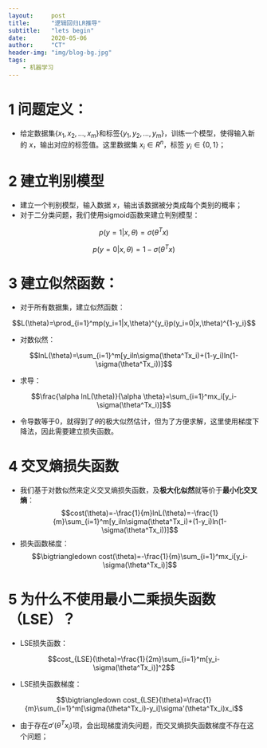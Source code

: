 ```yaml
---
layout:     post
title:      "逻辑回归LR推导"
subtitle:   "lets begin"
date:       2020-05-06
author:     "CT"
header-img: "img/blog-bg.jpg"
tags:
    - 机器学习
---
```

# 1 问题定义：
- 给定数据集$\{x_1,x_2, ...,x_m\}$和标签$\{y_1,y_2, ...,y_m\}$，训练一个模型，使得输入新的 $x$，输出对应的标签值。这里数据集 $x_i\in R^n$，标签 $y_i\in\{0,1\}$；

# 2 建立判别模型
- 建立一个判别模型，输入数据 $x$，输出该数据被分类成每个类别的概率；
- 对于二分类问题，我们使用sigmoid函数来建立判别模型：

$$p(y=1|x,\theta)=\sigma(\theta^Tx)$$

$$p(y=0|x,\theta)=1-\sigma(\theta^Tx)$$

# 3 建立似然函数：
- 对于所有数据集，建立似然函数：

$$L(\theta)=\prod_{i=1}^mp(y_i=1|x,\theta)^{y_i}p(y_i=0|x,\theta)^{1-y_i}$$

- 对数似然：

$$lnL(\theta)=\sum_{i=1}^m[y_iln\sigma(\theta^Tx_i)+(1-y_i)ln(1-\sigma(\theta^Tx_i))]$$

- 求导：

$$\frac{\alpha lnL(\theta)}{\alpha \theta}=\sum_{i=1}^mx_i[y_i-\sigma(\theta^Tx_i)]$$

- 令导数等于0，就得到了$\theta$的极大似然估计，但为了方便求解，这里使用梯度下降法，因此需要建立损失函数。

# 4 交叉熵损失函数
- 我们基于对数似然来定义交叉熵损失函数，及**极大化似然**就等价于**最小化交叉熵**：
$$cost(\theta)=-\frac{1}{m}lnL(\theta)=-\frac{1}{m}\sum_{i=1}^m[y_iln\sigma(\theta^Tx_i)+(1-y_i)ln(1-\sigma(\theta^Tx_i))]$$
- 损失函数梯度：
$$\bigtriangledown cost(\theta)=-\frac{1}{m}\sum_{i=1}^mx_i[y_i-\sigma(\theta^Tx_i)]$$

# 5 为什么不使用最小二乘损失函数（LSE）？
- LSE损失函数：

$$cost_{LSE}(\theta)=\frac{1}{2m}\sum_{i=1}^m[y_i-\sigma(\theta^Tx_i)]^2$$

- LSE损失函数梯度：

$$\bigtriangledown cost_{LSE}(\theta)=\frac{1}{m}\sum_{i=1}^m[\sigma(\theta^Tx_i)-y_i]\sigma'(\theta^Tx_i)x_i$$

- 由于存在$\sigma'(\theta^Tx_i)$项，会出现梯度消失问题，而交叉熵损失函数梯度不存在这个问题；
